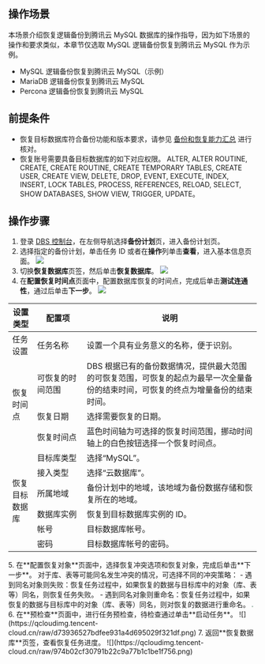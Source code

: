 
## 操作场景
本场景介绍恢复逻辑备份到腾讯云 MySQL 数据库的操作指导，因为如下场景的操作和要求类似，本章节仅选取 MySQL 逻辑备份恢复到腾讯云 MySQL 作为示例。

- MySQL 逻辑备份恢复到腾讯云 MySQL（示例）
- MariaDB 逻辑备份恢复到腾讯云 MySQL
- Percona 逻辑备份恢复到腾讯云 MySQL

## 前提条件
- 恢复目标数据库符合备份功能和版本要求，请参见 [备份和恢复能力汇总](https://cloud.tencent.com/document/product/1513/64026) 进行核对。
- 恢复账号需要具备目标数据库的如下对应权限。
ALTER, ALTER ROUTINE, CREATE, CREATE ROUTINE, CREATE TEMPORARY TABLES, CREATE USER, CREATE VIEW, DELETE, DROP, EVENT, EXECUTE, INDEX, INSERT, LOCK TABLES, PROCESS, REFERENCES, RELOAD, SELECT, SHOW DATABASES, SHOW VIEW, TRIGGER, UPDATE。 

## 操作步骤
1. 登录 [DBS 控制台](https://console.cloud.tencent.com/dbs)，在左侧导航选择**备份计划**页，进入备份计划页。
2. 选择指定的备份计划，单击任务 ID 或者在**操作**列单击**查看**，进入基本信息页面。
![](https://qcloudimg.tencent-cloud.cn/raw/c2712383ab008d638ac91765d19b1e1a.png)
3. 切换**恢复数据库**页签，然后单击**恢复数据库**。
![](https://qcloudimg.tencent-cloud.cn/raw/f0b022c36c3f15efac879d0c3e25492c.png)
4. 在**配置恢复时间点**页面中，配置数据库恢复的时间点，完成后单击**测试连通性**，通过后单击**下一步**。
![](https://qcloudimg.tencent-cloud.cn/raw/9c53ac636aa405e1ae3fb4caff062880.png)
<table>
<thead><tr><th width="10%">设置类型</th><th width="20%">配置项</th><th width="70%">说明</th></tr></thead>
<tbody>
<tr>
<td>任务设置</td>
<td>任务名称</td>
<td>设置一个具有业务意义的名称，便于识别。</td></tr>
<tr>
<td rowspan=3>恢复时间点</td>
<td>可恢复的时间范围</td>
<td>DBS 根据已有的备份数据情况，提供最大范围的可恢复范围，可恢复的起点为最早一次全量备份的结束时间，可恢复的终点为增量备份的结束时间。</td></tr>
<tr>
<td>恢复日期</td>
<td>选择需要恢复的日期。</td></tr>
<tr>
<td>恢复时间点</td>
<td>蓝色时间轴为可选择的恢复时间范围，挪动时间轴上的白色按钮选择一个恢复时间点。</td></tr>
<tr>
<td rowspan=7>恢复目标数据库</td>
<td>目标库类型</td><td>选择“MySQL”。</td></tr>
<tr>
<td>接入类型</td><td>选择“云数据库”。
</td></tr>
<tr>
<td>所属地域</td><td>备份计划中的地域，该地域为备份数据存储和恢复所在的地域。</td></tr> 
<tr>
<td>数据库实例</td><td>恢复到目标数据库实例的 ID。</td></tr>
<tr>
<td>帐号</td><td>目标数据库帐号。</td></tr>
<tr>
<td>密码</td><td>目标数据库帐号的密码。</td></tr></tbody></table>
5. 在**配置恢复对象**页面中，选择恢复冲突选项和恢复对象，完成后单击**下一步**。
   对于库、表等可能同名发生冲突的情况，可选择不同的冲突策略：
   - 遇到同名对象则失败：恢复任务过程中，如果恢复的数据与目标库中的对象（库、表等）同名，则恢复任务失败。
   - 遇到同名对象则重命名：恢复任务过程中，如果恢复的数据与目标库中的对象（库、表等）同名，则对恢复的数据进行重命名。
   <img src="https://qcloudimg.tencent-cloud.cn/raw/430444bf0116d82df641078b4b233a26.png" style="zoom:20%;" />
6. 在**预检查**页面中，进行任务预检查，待检查通过单击**启动任务**。
![](https://qcloudimg.tencent-cloud.cn/raw/d73936527bdfee931a4d695029f321df.png)
7. 返回**恢复数据库**页签，查看恢复任务进度。
![](https://qcloudimg.tencent-cloud.cn/raw/974b02cf30791b22c9a77b1c1be1f756.png)

